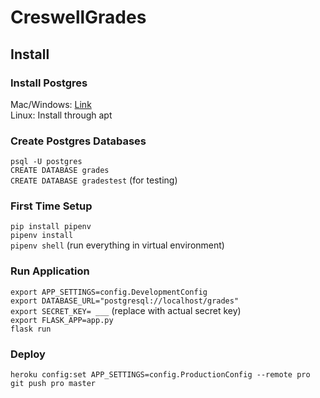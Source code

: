 # CreswellGrades

## Install
 
### Install Postgres  
Mac/Windows: [Link](https://www.openscg.com/bigsql/postgresql/installers.jsp/)  
Linux: Install through apt

### Create Postgres Databases
`psql -U postgres`  
`CREATE DATABASE grades`  
`CREATE DATABASE gradestest` (for testing)  

### First Time Setup
`pip install pipenv`  
`pipenv install`  
`pipenv shell` (run everything in virtual environment)  

### Run Application
`export APP_SETTINGS=config.DevelopmentConfig`  
`export DATABASE_URL="postgresql://localhost/grades"`  
`export SECRET_KEY= ___` (replace with actual secret key)  
`export FLASK_APP=app.py`  
`flask run`

### Deploy
`heroku config:set APP_SETTINGS=config.ProductionConfig --remote pro`
`git push pro master`